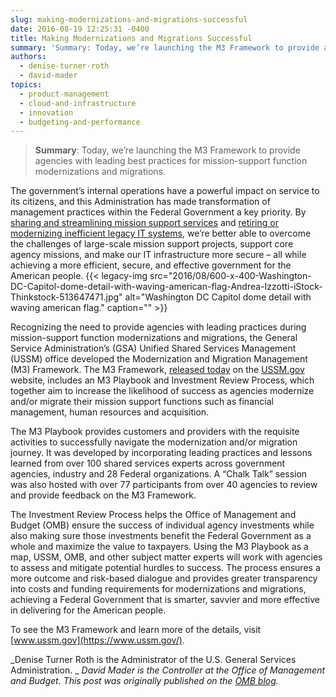 ```yaml
---
slug: making-modernizations-and-migrations-successful
date: 2016-08-19 12:25:31 -0400
title: Making Modernizations and Migrations Successful
summary: 'Summary: Today, we’re launching the M3 Framework to provide agencies with leading best practices for mission-support function modernizations and migrations. The government’s internal operations have a powerful impact on service to its citizens, and this Administration has made transformation of management practices within the Federal Government a key priority. By sharing and streamlining mission support services'
authors:
  - denise-turner-roth
  - david-mader
topics:
  - product-management
  - cloud-and-infrastructure
  - innovation
  - budgeting-and-performance
---
```


> **Summary**: Today, we’re launching the M3 Framework to provide agencies with leading best practices for mission-support function modernizations and migrations.

The government’s internal operations have a powerful impact on service to its citizens, and this Administration has made transformation of management practices within the Federal Government a key priority. By [sharing and streamlining mission support services](https://www.whitehouse.gov/blog/2016/05/04/continuing-shared-services-momentum) and [retiring or modernizing inefficient legacy IT systems](https://www.whitehouse.gov/blog/2016/04/08/improving-and-modernizing-federal-cybersecurity), we’re better able to overcome the challenges of large-scale mission support projects, support core agency missions, and make our IT infrastructure more secure – all while achieving a more efficient, secure, and effective government for the American people. {{< legacy-img src="2016/08/600-x-400-Washington-DC-Capitol-dome-detail-with-waving-american-flag-Andrea-Izzotti-iStock-Thinkstock-513647471.jpg" alt="Washington DC Capitol dome detail with waving american flag." caption="" >}}

Recognizing the need to provide agencies with leading practices during mission-support function modernizations and migrations, the General Service Administration’s (GSA) Unified Shared Services Management (USSM) office developed the Modernization and Migration Management (M3) Framework. The M3 Framework, [released today](https://www.ussm.gov/m3/) on the [USSM.gov](https://www.ussm.gov/) website, includes an M3 Playbook and Investment Review Process, which together aim to increase the likelihood of success as agencies modernize and/or migrate their mission support functions such as financial management, human resources and acquisition.

The M3 Playbook provides customers and providers with the requisite activities to successfully navigate the modernization and/or migration journey. It was developed by incorporating leading practices and lessons learned from over 100 shared services experts across government agencies, industry and 28 Federal organizations. A “Chalk Talk” session was also hosted with over 77 participants from over 40 agencies to review and provide feedback on the M3 Framework.

The Investment Review Process helps the Office of Management and Budget (OMB) ensure the success of individual agency investments while also making sure those investments benefit the Federal Government as a whole and maximize the value to taxpayers. Using the M3 Playbook as a map, USSM, OMB, and other subject matter experts will work with agencies to assess and mitigate potential hurdles to success. The process ensures a more outcome and risk-based dialogue and provides greater transparency into costs and funding requirements for modernizations and migrations, achieving a Federal Government that is smarter, savvier and more effective in delivering for the American people.

To see the M3 Framework and learn more of the details, visit [www.ussm.gov](https://www.ussm.gov/).

_Denise Turner Roth is the Administrator of the U.S. General Services Administration.
  _ _David Mader is the Controller at the Office of Management and Budget._
_This post was originally published on the [OMB blog](https://www.whitehouse.gov/omb/blog)._
